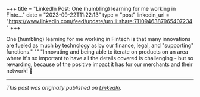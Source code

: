 +++
title = "LinkedIn Post: One (humbling) learning for me working in Finte..."
date = "2023-09-22T11:22:13"
type = "post"
linkedin_url = "https://www.linkedin.com/feed/update/urn:li:share:7110946387965407234"
+++

One (humbling) learning for me working in Fintech is that many innovations are fueled as much by technology as by our finance, legal, and "supporting" functions."
""
"Innovating and being able to iterate on products on an area where it's so important to have all the details covered is challenging - but so rewarding, because of the positive impact it has for our merchants and their network! 💪

---

*This post was originally published on [LinkedIn](https://www.linkedin.com/in/adrianmoreno/recent-activity/all/).*